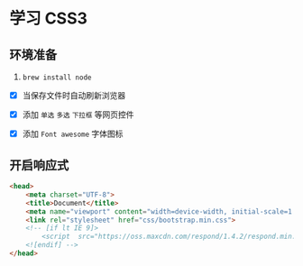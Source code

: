 
# 学习 CSS3

## 环境准备

1. `brew install node`

- [x] 当保存文件时自动刷新浏览器
- [x] 添加 `单选` `多选` `下拉框` 等网页控件
- [x] 添加 `Font awesome` 字体图标


## 开启响应式
```html
<head>
    <meta charset="UTF-8">
    <title>Document</title>
    <meta name="viewport" content="width=device-width, initial-scale=1.0">
    <link rel="stylesheet" href="css/bootstrap.min.css">
    <!-- [if lt IE 9]>
        <script  src="https://oss.maxcdn.com/respond/1.4.2/respond.min.js"></script>
    <![endif] -->
</head>
```
